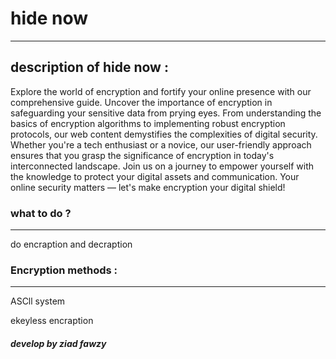 <h1>hide now</h1>
<hr>
<h2>description of hide now : </h2>
<p>Explore the world of encryption and fortify your online presence with our comprehensive guide. Uncover the importance of encryption in
  safeguarding your sensitive data from prying eyes. From understanding the basics of encryption algorithms to implementing robust encryption protocols, our web content demystifies the 
  complexities of digital security. Whether you're a tech enthusiast or a novice, our user-friendly approach ensures that you grasp the significance of encryption in today's interconnected 
  landscape. Join us on a journey to empower yourself with the
  knowledge to protect your digital assets and communication. Your online security matters — let's make encryption your digital shield!</p>

<h3>what to do ?</h3>
<hr>
<p>do encraption and decraption</p>

<h3>Encryption methods :</h3>
<hr>
<p>ASCll system</p>
<p>ekeyless encraption</p>

<h5>develop by <i>ziad fawzy</i></h5>

